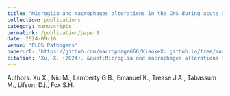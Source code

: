 ```yaml
---
title: "Microglia and macrophages alterations in the CNS during acute SIV infection: a single-cell analysis in rhesus macaques"
collection: publications
category: manuscripts
permalink: /publication/paper9
date: 2024-09-16
venue: 'PLOS Pathogens'
paperurl: 'https://github.com/macrophage666/XiaokeXu.github.io/tree/master/files/paper9.pdf'
citation: 'Xu, X. (2024). &quot;Microglia and macrophages alterations in the CNS during acute SIV infection: a single-cell analysis in rhesus macaques.&quot; <i>PLOS Pathogens</i>. 20(9):e1012168.'
---
```


Authors: Xu X., Niu M., Lamberty G.B., Emanuel K., Trease J.A., Tabassum M., Lifson, D.j., Fox S.H.